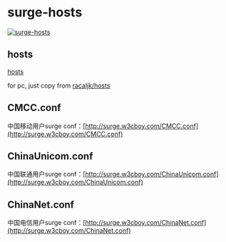 # surge-hosts

[![surge-hosts](https://travis-ci.org/huanz/surge-hosts.svg)](https://travis-ci.org/huanz/surge-hosts)

## hosts

[hosts](https://raw.githubusercontent.com/huanz/surge-hosts/master/hosts)

for pc, just copy from [racaljk/hosts](https://github.com/racaljk/hosts)

## CMCC.conf

 中国移动用户surge conf：[http://surge.w3cboy.com/CMCC.conf](http://surge.w3cboy.com/CMCC.conf)

## ChinaUnicom.conf

中国联通用户surge conf：[http://surge.w3cboy.com/ChinaUnicom.conf](http://surge.w3cboy.com/ChinaUnicom.conf)

## ChinaNet.conf

中国电信用户surge conf：[http://surge.w3cboy.com/ChinaNet.conf](http://surge.w3cboy.com/ChinaNet.conf)
